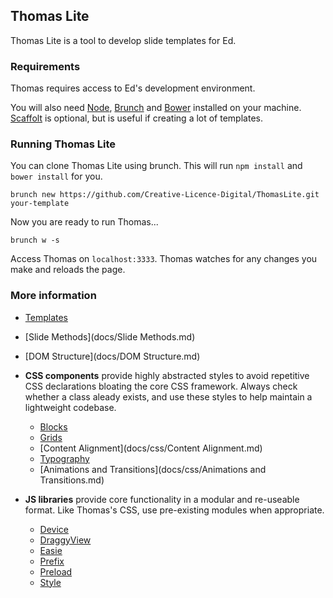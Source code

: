 ## Thomas Lite

Thomas Lite is a tool to develop slide templates for Ed.

### Requirements

Thomas requires access to Ed's development environment.

You will also need [Node], [Brunch] and [Bower] installed on your machine. [Scaffolt] is optional, but is useful if creating a lot of templates.

### Running Thomas Lite

You can clone Thomas Lite using brunch. This will run `npm install` and `bower install` for you.

```
brunch new https://github.com/Creative-Licence-Digital/ThomasLite.git your-template
```

Now you are ready to run Thomas...

```
brunch w -s
```

Access Thomas on `localhost:3333`. Thomas watches for any changes you make and reloads the page.

### More information

- [Templates](docs/Templates.md)
- [Slide Methods](docs/Slide Methods.md)
- [DOM Structure](docs/DOM Structure.md)

- **CSS components** provide highly abstracted styles to avoid repetitive CSS
  declarations bloating the core CSS framework. Always check whether a class
  aleady exists, and use these styles to help maintain a lightweight codebase.
  - [Blocks](docs/css/Blocks.md)
  - [Grids](docs/css/Grids.md)
  - [Content Alignment](docs/css/Content Alignment.md)
  - [Typography](docs/css/Typography.md)
  - [Animations and Transitions](docs/css/Animations and Transitions.md)

- **JS libraries** provide core functionality in a modular and re-useable
  format. Like Thomas's CSS, use pre-existing modules when appropriate.
  - [Device](docs/js/Device.md)
  - [DraggyView](docs/js/DraggyView.md)
  - [Easie](docs/js/Easie.md)
  - [Prefix](docs/js/Prefix.md)
  - [Preload](docs/js/Preload.md)
  - [Style](docs/js/Style.md)

[Node]: https://nodejs.org/en/
[Brunch]: http://brunch.io
[Bower]: http://bower.io/
[Scaffolt]: https://github.com/paulmillr/scaffolt
